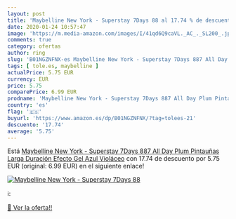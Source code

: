 ```yaml
---
layout: post
title: 'Maybelline New York - Superstay 7Days 88 al 17.74 % de descuento'
date: 2020-01-24 10:57:47
image: 'https://m.media-amazon.com/images/I/41qd6Q9caVL._AC_._SL200_.jpg'
comments: true
category: ofertas
author: ring
slug: 'B01NGZNFNX-es Maybelline New York - Superstay 7Days 887 All Day Plum...'
tags: [ tole.es, maybelline ]
actualPrice: 5.75 EUR
currency: EUR
price: 5.75
comparePrice: 6.99 EUR
prodname: 'Maybelline New York - Superstay 7Days 887 All Day Plum Pintauñas Larga Duración Efecto Gel  Azul Violáceo'
country: 'es'
flag: '🇪🇸'
buyurl: 'https://www.amazon.es/dp/B01NGZNFNX/?tag=tolees-21'
descuento: '17.74'
average: '5.75'
---
```


Está [Maybelline New York - Superstay 7Days 887 All Day Plum Pintauñas Larga Duración Efecto Gel  Azul Violáceo](https://www.amazon.es/dp/B01NGZNFNX/?tag=tolees-21) con 17.74 de descuento por 5.75 EUR (original: 6.99 EUR) en el siguiente enlace!

[![Maybelline New York - Superstay 7Days 88](https://m.media-amazon.com/images/I/41qd6Q9caVL._AC_._SL200_.jpg)](https://www.amazon.es/dp/B01NGZNFNX/?tag=tolees-21)

ℹ️:


[🛒 Ver la oferta!!](https://www.amazon.es/dp/B01NGZNFNX/?tag=tolees-21)
